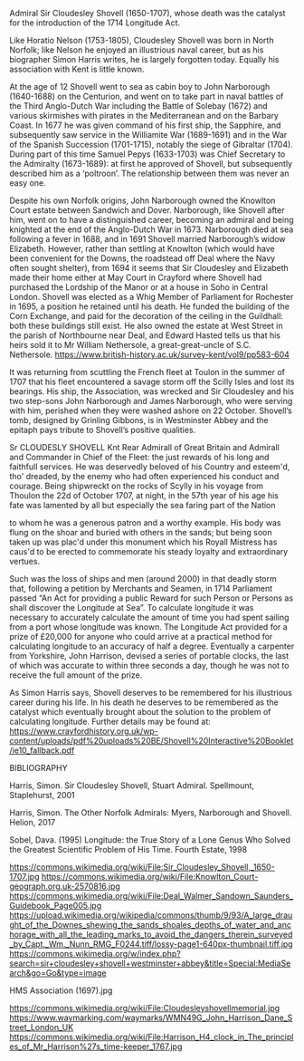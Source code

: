 Admiral Sir Cloudesley Shovell (1650-1707), whose death was the catalyst for the introduction of the 1714 Longitude Act.

Like Horatio Nelson (1753-1805), Cloudesley Shovell was born in North Norfolk; like Nelson he enjoyed an illustrious naval career, but as his biographer Simon Harris writes, he is largely forgotten today. Equally his association with Kent is little known.

At the age of 12 Shovell went to sea as cabin boy to John Narborough (1640-1688) on the Centurion, and went on to take part in naval battles of the Third Anglo-Dutch War including the Battle of Solebay (1672) and various skirmishes with pirates in the Mediterranean and on the Barbary Coast. In 1677 he was given command of his first ship, the Sapphire, and subsequently saw service in the Williamite War (1689-1691) and in the War of the Spanish Succession (1701-1715), notably the siege of Gibraltar (1704). During part of this time Samuel Pepys (1633-1703) was Chief Secretary to the Admiralty (1673-1689): at first he approved of Shovell, but subsequently described him as a ‘poltroon’. The relationship between them was never an easy one.

Despite his own Norfolk origins, John Narborough owned the Knowlton Court estate between Sandwich and Dover. Narborough, like Shovell after him, went on to have a distinguished career, becoming an admiral and being knighted at the end of the Anglo-Dutch War in 1673. Narborough died at sea following a fever in 1688, and in 1691 Shovell married Narborough’s widow Elizabeth. However, rather than settling at Knowlton (which would have been convenient for the Downs, the roadstead off Deal where the Navy often sought shelter), from 1694 it seems that Sir Cloudesley and Elizabeth made their home either at May Court in Crayford where Shovell had purchased the Lordship of the Manor or at a house in Soho in Central London. Shovell was elected as a Whig Member of Parliament for Rochester in 1695, a position he retained until his death. He funded the building of the Corn Exchange, and paid for the decoration of the ceiling in the Guildhall: both these buildings still exist. He also owned the estate at West Street in the parish of Northbourne near Deal, and Edward Hasted tells us that his heirs sold it to Mr William Nethersole, a great-great-uncle of S.C. Nethersole. https://www.british-history.ac.uk/survey-kent/vol9/pp583-604

It was returning from scuttling the French fleet at Toulon in the summer of 1707 that his fleet encountered a savage storm off the Scilly Isles and lost its bearings. His ship, the Association, was wrecked and Sir Cloudesley and his two step-sons John Narborough and James Narborough, who were serving with him, perished when they were washed ashore on 22 October. Shovell’s tomb, designed by Grinling Gibbons, is in Westminster Abbey and the epitaph pays tribute to Shovell’s positive qualities.

Sr CLOUDESLY SHOVELL Knt Rear Admirall of Great Britain and Admirall and Commander in Chief of the Fleet: the just rewards of his long and faithfull services. He was deservedly beloved of his Country and esteem'd, tho' dreaded, by the enemy who had often experienced his conduct and courage. Being shipwreckt on the rocks of Scylly in his voyage from Thoulon the 22d of October 1707, at night, in the 57th year of his age his fate was lamented by all but especially the sea faring part of the Nation

to whom he was a generous patron and a worthy example. His body was flung on the shoar and buried with others in the sands; but being soon taken up was plac'd under this monument which his Royall Mistress has caus'd to be erected to commemorate his steady loyalty and extraordinary vertues.

Such was the loss of ships and men (around 2000) in that deadly storm that, following a petition by Merchants and Seamen, in 1714 Parliament passed “An Act for providing a public Reward for such Person or Persons as shall discover the Longitude at Sea”. To calculate longitude it was necessary to accurately calculate the amount of time you had spent sailing from a port whose longitude was known. The Longitude Act provided for a prize of £20,000 for anyone who could arrive at a practical method for calculating longitude to an accuracy of half a degree. Eventually a carpenter from Yorkshire, John Harrison, devised a series of portable clocks, the last of which was accurate to within three seconds a day, though he was not to receive the full amount of the prize.

As Simon Harris says, Shovell deserves to be remembered for his illustrious career during his life. In his death he deserves to be remembered as the catalyst which eventually brought about the solution to the problem of calculating longitude. Further details may be found at: https://www.crayfordhistory.org.uk/wp-content/uploads/pdf%20uploads%20BE/Shovell%20Interactive%20Booklet/ie10_fallback.pdf

BIBLIOGRAPHY

Harris, Simon. Sir Cloudesley Shovell, Stuart Admiral. Spellmount, Staplehurst, 2001

Harris, Simon. The Other Norfolk Admirals: Myers, Narborough and Shovell. Helion, 2017

Sobel, Dava. (1995) Longitude: the True Story of a Lone Genus Who Solved the Greatest Scientific Problem of His Time. Fourth Estate, 1998

https://commons.wikimedia.org/wiki/File:Sir_Cloudesley_Shovell,_1650-1707.jpg https://commons.wikimedia.org/wiki/File:Knowlton_Court-geograph.org.uk-2570816.jpg https://commons.wikimedia.org/wiki/File:Deal_Walmer_Sandown_Saunders_Guidebook_Page005.jpg https://upload.wikimedia.org/wikipedia/commons/thumb/9/93/A_large_draught_of_the_Downes_shewing_the_sands_shoales_depths_of_water_and_anchorage_with_all_the_leading_marks_to_avoid_the_dangers_therein_surveyed_by_Capt._Wm._Nunn_RMG_F0244.tiff/lossy-page1-640px-thumbnail.tiff.jpg https://commons.wikimedia.org/w/index.php?search=sir+cloudesley+shovell+westminster+abbey&title=Special:MediaSearch&go=Go&type=image

HMS Association (1697).jpg

https://commons.wikimedia.org/wiki/File:Cloudesleyshovellmemorial.jpg https://www.waymarking.com/waymarks/WMN49G_John_Harrison_Dane_Street_London_UK https://commons.wikimedia.org/wiki/File:Harrison_H4_clock_in_The_principles_of_Mr_Harrison%27s_time-keeper_1767.jpg
